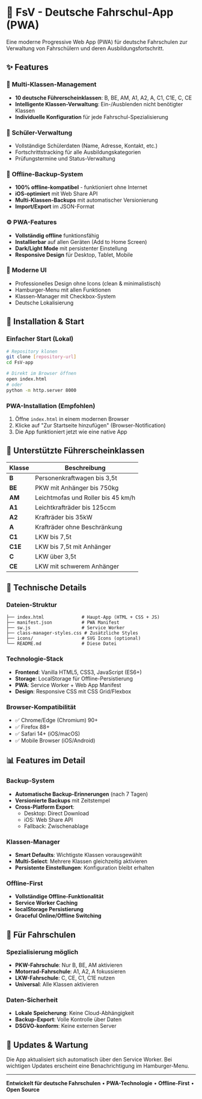 # 🚗 FsV - Deutsche Fahrschul-App (PWA)

Eine moderne Progressive Web App (PWA) für deutsche Fahrschulen zur Verwaltung von Fahrschülern und deren Ausbildungsfortschritt.

## ✨ Features

### 🎯 **Multi-Klassen-Management**
- **10 deutsche Führerscheinklassen**: B, BE, AM, A1, A2, A, C1, C1E, C, CE
- **Intelligente Klassen-Verwaltung**: Ein-/Ausblenden nicht benötigter Klassen
- **Individuelle Konfiguration** für jede Fahrschul-Spezialisierung

### 👥 **Schüler-Verwaltung**
- Vollständige Schülerdaten (Name, Adresse, Kontakt, etc.)
- Fortschrittstracking für alle Ausbildungskategorien
- Prüfungstermine und Status-Verwaltung

### 💾 **Offline-Backup-System**
- **100% offline-kompatibel** - funktioniert ohne Internet
- **iOS-optimiert** mit Web Share API
- **Multi-Klassen-Backups** mit automatischer Versionierung
- **Import/Export** im JSON-Format

### ⚙️ **PWA-Features**
- **Vollständig offline** funktionsfähig
- **Installierbar** auf allen Geräten (Add to Home Screen)
- **Dark/Light Mode** mit persistenter Einstellung
- **Responsive Design** für Desktop, Tablet, Mobile

### 🎨 **Moderne UI**
- Professionelles Design ohne Icons (clean & minimalistisch)
- Hamburger-Menu mit allen Funktionen
- Klassen-Manager mit Checkbox-System
- Deutsche Lokalisierung

## 🚀 Installation & Start

### Einfacher Start (Lokal)
```bash
# Repository klonen
git clone [repository-url]
cd FsV-app

# Direkt im Browser öffnen
open index.html
# oder
python -m http.server 8000
```

### PWA-Installation (Empfohlen)
1. Öffne `index.html` in einem modernen Browser
2. Klicke auf "Zur Startseite hinzufügen" (Browser-Notification)
3. Die App funktioniert jetzt wie eine native App

## 📱 Unterstützte Führerscheinklassen

| Klasse | Beschreibung |
|--------|-------------|
| **B** | Personenkraftwagen bis 3,5t |
| **BE** | PKW mit Anhänger bis 750kg |
| **AM** | Leichtmofas und Roller bis 45 km/h |
| **A1** | Leichtkrafträder bis 125ccm |
| **A2** | Krafträder bis 35kW |
| **A** | Krafträder ohne Beschränkung |
| **C1** | LKW bis 7,5t |
| **C1E** | LKW bis 7,5t mit Anhänger |
| **C** | LKW über 3,5t |
| **CE** | LKW mit schwerem Anhänger |

## 🔧 Technische Details

### Dateien-Struktur
```
├── index.html              # Haupt-App (HTML + CSS + JS)
├── manifest.json           # PWA Manifest
├── sw.js                   # Service Worker
├── class-manager-styles.css # Zusätzliche Styles
├── icons/                  # SVG Icons (optional)
└── README.md               # Diese Datei
```

### Technologie-Stack
- **Frontend**: Vanilla HTML5, CSS3, JavaScript (ES6+)
- **Storage**: LocalStorage für Offline-Persistierung
- **PWA**: Service Worker + Web App Manifest
- **Design**: Responsive CSS mit CSS Grid/Flexbox

### Browser-Kompatibilität
- ✅ Chrome/Edge (Chromium) 90+
- ✅ Firefox 88+
- ✅ Safari 14+ (iOS/macOS)
- ✅ Mobile Browser (iOS/Android)

## 📊 Features im Detail

### Backup-System
- **Automatische Backup-Erinnerungen** (nach 7 Tagen)
- **Versionierte Backups** mit Zeitstempel
- **Cross-Platform Export**: 
  - Desktop: Direct Download
  - iOS: Web Share API
  - Fallback: Zwischenablage

### Klassen-Manager
- **Smart Defaults**: Wichtigste Klassen vorausgewählt
- **Multi-Select**: Mehrere Klassen gleichzeitig aktivieren
- **Persistente Einstellungen**: Konfiguration bleibt erhalten

### Offline-First
- **Vollständige Offline-Funktionalität**
- **Service Worker Caching**
- **localStorage Persistierung**
- **Graceful Online/Offline Switching**

## 🎯 Für Fahrschulen

### Spezialisierung möglich
- **PKW-Fahrschule**: Nur B, BE, AM aktivieren
- **Motorrad-Fahrschule**: A1, A2, A fokussieren  
- **LKW-Fahrschule**: C, CE, C1, C1E nutzen
- **Universal**: Alle Klassen aktivieren

### Daten-Sicherheit
- **Lokale Speicherung**: Keine Cloud-Abhängigkeit
- **Backup-Export**: Volle Kontrolle über Daten
- **DSGVO-konform**: Keine externen Server

## 🚀 Updates & Wartung

Die App aktualisiert sich automatisch über den Service Worker. 
Bei wichtigen Updates erscheint eine Benachrichtigung im Hamburger-Menu.

---

**Entwickelt für deutsche Fahrschulen** • **PWA-Technologie** • **Offline-First** • **Open Source**
